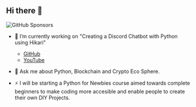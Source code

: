 ## Hi there 👋

![GitHub Sponsors](https://img.shields.io/github/sponsors/kshgr)

- 🔭 I’m currently working on "Creating a Discord Chatbot with Python using Hikari"
    - [GitHub](https://github.com/kshgr/Discord-Bot-with-Python-using-Hikari)
    - [YouTube](https://youtube.com/playlist?list=PLpaMRtmEhzZah45Ie4j1QIQ91IHQsiB21&si=EMSIkaIECMiOmarE6JChQQ)

- 💬 Ask me about Python, Blockchain and Crypto Eco Sphere.

- ⚡ I will be starting a Python for Newbies course aimed towards complete beginners to make coding more accesible and enable people to create their own DIY Projects. 

<!--
**kshgr/kshgr** is a ✨ _special_ ✨ repository because its `README.md` (this file) appears on your GitHub profile.

Here are some ideas to get you started:

- 🔭 I’m currently working on ...
- 🌱 I’m currently learning ...
- 👯 I’m looking to collaborate on ...
- 🤔 I’m looking for help with ...
- 💬 Ask me about ...
- 📫 How to reach me: ...
- 😄 Pronouns: ...
- ⚡ Fun fact: ...
-->
